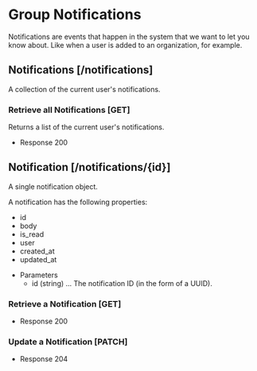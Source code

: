 # Group Notifications
Notifications are events that happen in the system that we want to let you know
about. Like when a user is added to an organization, for example.

## Notifications [/notifications]
A collection of the current user's notifications.

### Retrieve all Notifications [GET]
Returns a list of the current user's notifications.

+ Response 200

## Notification [/notifications/{id}]
A single notification object.

A notification has the following properties:

- id
- body
- is_read
- user
- created_at
- updated_at

+ Parameters
  + id (string) ... The notification ID (in the form of a UUID).

### Retrieve a Notification [GET]
+ Response 200

### Update a Notification [PATCH]
+ Response 204
